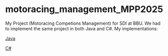# motoracing_management_MPP2025
My Project (Motoracing Competions Management) for SDI at BBU.
We had to implement the same project in both Java and C#.
My implementations:

[Java](https://github.com/ISAndreiva/motoracing_management_MPP2025-java)

[C#](https://github.com/ISAndreiva/motoracing_management_MPP2025-csharp)
